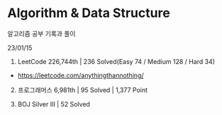 # Algorithm & Data Structure

알고리즘 공부 기록과 풀이

23/01/15

1. LeetCode 226,744th | 236 Solved(Easy 74 / Medium 128 / Hard 34)
- https://leetcode.com/anythingthannothing/

2. 프로그래머스 6,981th | 95 Solved | 1,377 Point

3. BOJ Silver III | 52 Solved